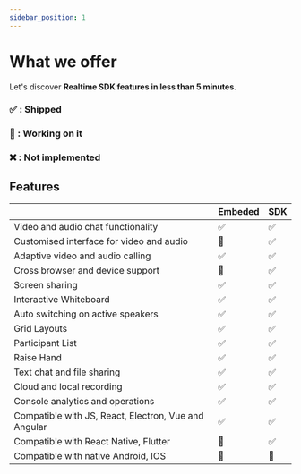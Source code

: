 ```yaml
---
sidebar_position: 1
---
```


# What we offer

Let's discover **Realtime SDK features in less than 5 minutes**.

### ✅ : Shipped

### 🚧 : Working on it

### ❌ : Not implemented

## Features

|                                                      | Embeded | SDK |
| ---------------------------------------------------- | ------- | --- |
| Video and audio chat functionality                   | ✅      | ✅  |
| Customised interface for video and audio             | 🚧      | ✅  |
| Adaptive video and audio calling                     | ✅      | ✅  |
| Cross browser and device support                     | 🚧      | ✅  |
| Screen sharing                                       | ✅      | ✅  |
| Interactive Whiteboard                               | ✅      | ✅  |
| Auto switching on active speakers                    | ✅      | ✅  |
| Grid Layouts                                         | ✅      | ✅  |
| Participant List                                     | ✅      | ✅  |
| Raise Hand                                           | ✅      | ✅  |
| Text chat and file sharing                           | ✅      | ✅  |
| Cloud and local recording                            | ✅      | ✅  |
| Console analytics and operations                     | ✅      | ✅  |
| Compatible with JS, React, Electron, Vue and Angular | ✅      | ✅  |
| Compatible with React Native, Flutter                | 🚧      | ✅  |
| Compatible with native Android, IOS                  | 🚧      | 🚧  |
